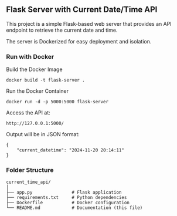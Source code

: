 ## Flask Server with Current Date/Time API
This project is a simple Flask-based web server that provides an API endpoint to retrieve the current date and time. 

The server is Dockerized for easy deployment and isolation.

### Run with Docker
Build the Docker Image

```
docker build -t flask-server .
```

Run the Docker Container
```
docker run -d -p 5000:5000 flask-server
```

Access the API at:
```
http://127.0.0.1:5000/
```

Output will be in JSON format:
```
{
    "current_datetime": "2024-11-20 20:14:11"
}
```

### Folder Structure
```
current_time_api/
│
├── app.py               # Flask application
├── requirements.txt     # Python dependencies
├── Dockerfile           # Docker configuration
└── README.md            # Documentation (this file)
```

